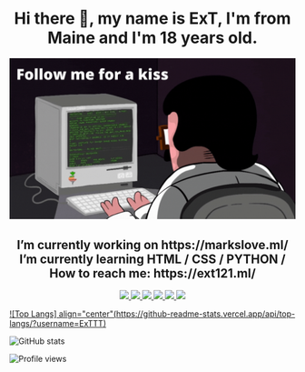 <h1 align="center">
  Hi there 👋, my name is ExT, I'm from Maine and I'm 18 years old.
</h1>

![](lol.gif)
<h2 align="center">
 I’m currently working on https://markslove.ml/ <br>
 I’m currently learning HTML / CSS / PYTHON / <br>
 How to reach me: https://ext121.ml/
</h2>

<div height='45' align="center">
<a href="https://github.com/ExTTT"> <img src="https://cdn.jsdelivr.net/npm/simple-icons@3.0.1/icons/github.svg" height='40'> </a>
<a href="https://www.instagram.com/extchasin/"> <img src="https://cdn.jsdelivr.net/npm/simple-icons@3.0.1/icons/instagram.svg" height='40'> </a>
<a href="https://twitter.com/extsus"> <img src="https://cdn.jsdelivr.net/npm/simple-icons@3.0.1/icons/twitter.svg" height='40'> </a>
<a href="https://www.youtube.com/channel/ext121"> <img src="https://cdn.jsdelivr.net/npm/simple-icons@3.0.1/icons/youtube.svg" height='40'> </a>
<a href="https://ext121.ml/"> <img src="https://cdn.jsdelivr.net/npm/simple-icons@3.0.1/icons/icloud.svg" height='40'> </a>
<a href="https://discord.gg/ZZEh3DCXTP"> <img src="https://cdn.jsdelivr.net/npm/simple-icons@3.0.1/icons/discord.svg" height='40'> </a>
</div>

[![Top Langs] align="center"(https://github-readme-stats.vercel.app/api/top-langs/?username=ExTTT)](https://github.com/anuraghazra/github-readme-stats)

![GitHub stats](https://github-readme-stats.vercel.app/api?username=ExTTT&show_icons=true)  

![Profile views](https://gpvc.arturio.dev/ExTTT)  

